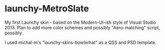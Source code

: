 launchy-MetroSlate
==================

My first Launchy skin - based on the Modern-UI-ish style of Visual Studio 2013.  Plan to add more color schemes and possibly "Aero-matching" script, possibly.

I used michal-m's "launchy-skins-bowlerhat" as a QSS and PSD template. 

